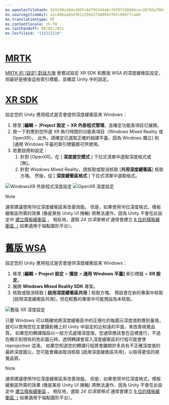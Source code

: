 ```yaml
---
ms.openlocfilehash: 924190e10de100fc84795344a6cf676f318d04cec26793af96d03a3cb7cb5f78
ms.sourcegitcommit: a1c086aa83d381129e62f9d8942f0fc889ffcab0
ms.translationtype: MT
ms.contentlocale: zh-TW
ms.lasthandoff: 08/05/2021
ms.locfileid: "115212218"
---
```

# <a name="mrtk"></a>[MRTK](#tab/mrtk)
<!-- NEVER CHANGE THE ABOVE LINE! -->

[MRTK 的 [設定] 對話方塊](/windows/mixed-reality/mrtk-unity/configuration/mrtk-configuration-dialog) 會嘗試設定 XR SDK 和舊版 WSA 的深度緩衝區設定，但最好是檢查這些索引標籤，並確認 Unity 中的設定。

# <a name="xr-sdk"></a>[XR SDK](#tab/xr)
<!-- NEVER CHANGE THE ABOVE LINE! -->

設定您的 Unity 應用程式是否會提供深度緩衝區來 Windows：

1. 移至 [**編輯**  >  ]**Project 設定**  >  **XR 外掛程式管理**，並確定功能表項目已展開。
2. 按一下對應到您所選 XR 執行時間的功能表項目（Windows Mixed Reality 或 OpenXR）。 此外，請確定已選取正確的組建平臺，因為 Windows 獨立] 和 [通用 Windows 平臺的索引標籤都可供使用。
3. 若要啟用和設定：
    1. 針對 [OpenXR]，在 [ **深度提交模式** ] 下拉式清單中選取深度格式或 [無]。
    2. 針對 Windows Mixed Reality，請核取或取消核取 [**共用深度緩衝區**] 核取方塊。 然後，從 [ **深度緩衝區格式** ] 下拉式清單中選取格式。

![WindowsXR 外掛程式深度設定 ](../../images/xrsdk-winxr-depth.png)
 ![ OpenXR 深度設定](../../images/xrsdk-openxr-depth.png)

> [!NOTE]
> 通常建議使用16位深度緩衝區來改善效能。 但是，如果使用16位深度格式，樣板緩衝區所需的效果 (像是某些 Unity UI 捲軸) 將無法運作，因為 Unity 不會在此設定中 [建立樣板緩衝區](https://docs.unity3d.com/ScriptReference/RenderTexture-depth.html) 。 相反地，選取 *24 位深度格式* 通常會建立 [8 位的樣板緩衝區（](https://docs.unity3d.com/Manual/SL-Stencil.html) 如果適用于端點圖形平台）。

# <a name="legacy-wsa"></a>[舊版 WSA](#tab/wsa)
<!-- NEVER CHANGE THE ABOVE LINE! -->

設定您的 Unity 應用程式是否會提供深度緩衝區來 Windows：

1. 移至 [**編輯**  >  **Project 設定**  >  **播放**  >  **通用 Windows 平臺]** 索引標籤  >  **XR 設定**。
2. 展開 **Windows Mixed Reality SDK** 專案。
3. 核取或取消核取 [ **啟用深度緩衝區共用** ] 核取方塊。 預設會在新的專案中核取 [啟用深度緩衝區共用]，但在較舊的專案中可能預設為未核取。

![舊版 XR 深度設定](../../images/wmr-depth.png)

只要 Windows 可以精確地將深度緩衝區中的正規化的每圖元深度值對應到量值，就可以使用您在主要攝影機上的 Unity 中設定的近和遠的平面，來改善視覺品質。 如果您的轉譯階段以一般方式處理深度值，您通常應該會在這裡進行，不過在顯示到現有的色彩圖元時，透明轉譯會寫入深度緩衝區的行程可能會使 reprojection 混淆。  如果您知道您的轉譯行程將會離開許多具有不正確深度值的最終深度圖元，您可能會藉由取消核取 [啟用深度緩衝區共用]，以取得更佳的視覺品質。

> [!NOTE]
> 通常建議使用16位深度緩衝區來改善效能。 但是，如果使用16位深度格式，樣板緩衝區所需的效果 (像是某些 Unity UI 捲軸) 將無法運作，因為 Unity 不會在此設定中 [建立樣板緩衝區](https://docs.unity3d.com/ScriptReference/RenderTexture-depth.html) 。 相反地，選取 *24 位深度格式* 通常會建立 [8 位的樣板緩衝區（](https://docs.unity3d.com/Manual/SL-Stencil.html) 如果適用于端點圖形平台）。